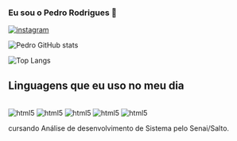 ### Eu sou o Pedro Rodrigues 👋

[![instagram](https://img.shields.io/badge/Instagram-E4405F?style=for-the-badge&logo=instagram&logoColor=white)](http://www.instagram.com/frog.pedro?igsh=MTA3YXBIOHBIMDVmNQ%3D%3D&utm_source=qr)

![Pedro GitHub stats](https://github-readme-stats.vercel.app/api?username=pedrinho0611&show_icons=true&theme=cobalt) 

![Top Langs](https://github-readme-stats.vercel.app/api/top-langs/?username=anuraghazra&layout=compact)

## Linguagens que eu uso no meu dia 

<div style="display: inline_block"><br/>
    <img aling=""alt="html5"src="https://img.shields.io/badge/HTML5-E34F26?style=for-the-badge&logo=html5&logoColor=white"/>
<img aling=""alt="html5"src="https://img.shields.io/badge/CSS-1572B6?style=for-the-badge&logo=css3&logoColor=white"/>
<img aling=""alt="html5"src="https://img.shields.io/badge/PHP-777BB4?style=for-the-badge&logo=php&logoColor=white"/>
<img aling=""alt="html5"src="https://img.shields.io/badge/Dart-0175C2?style=for-the-badge&logo=dart&logoColor=white"/>
<img aling=""alt="html5"src="https://img.shields.io/badge/JavaScript-323330?style=for-the-badge&logo=javascript&logoColor=F7DF1"/>
</div>

cursando Análise de desenvolvimento de Sistema pelo Senai/Salto.
